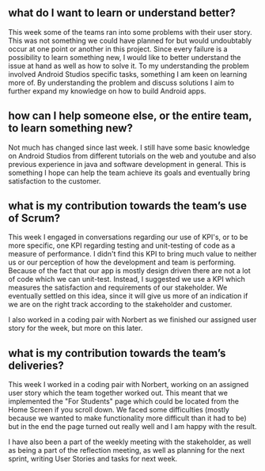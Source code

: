 ## what do I want to learn or understand better?

This week some of the teams ran into some problems with their user story. This was not something we could have planned for but would undoubtably 
occur at one point or another in this project. Since every failure is a possibility to learn something new, I would like to better understand the issue at hand
as well as how to solve it. To my understanding the problem involved Android Studios specific tasks, something I am keen on learning more of. By understanding the problem
and discuss solutions I aim to further expand my knowledge on how to build Android apps.

## how can I help someone else, or the entire team, to learn something new?

Not much has changed since last week. I still have some basic knowledge on Android Studios from different tutorials on the web and youtube and also previous experience in java and software development in general.
This is something I hope can help the team achieve its goals and eventually bring satisfaction to the customer.

## what is my contribution towards the team’s use of Scrum?

This week I engaged in conversations regarding our use of KPI's, or to be more specific, one KPI regarding testing and unit-testing of code as a measure of performance.
I didn't find this KPI to bring much value to neither us or our perception of how the development and team is performing. Because of the fact that our app is mostly design driven
there are not a lot of code which we can unit-test. Instead, I suggested we use a KPI which measures the satisfaction and requirements of our stakeholder. We eventually settled on this idea,
since it will give us more of an indication if we are on the right track according to the stakeholder and customer.

I also worked in a coding pair with Norbert as we finished our assigned user story for the week, but more on this later.


## what is my contribution towards the team’s deliveries?

This week I worked in a coding pair with Norbert, working on an assigned user story which the team together worked out. This meant that we implemented the "For Students"
page which could be located from the Home Screen if you scroll down. We faced some difficulties (mostly because we wanted to make functionality more difficult than it had to be) but in the end the page
turned out really well and I am happy with the result.

I have also been a part of the weekly meeting with the stakeholder, as well as being a part of the reflection meeting, as well as planning for the next sprint, writing User Stories and tasks for next week.
